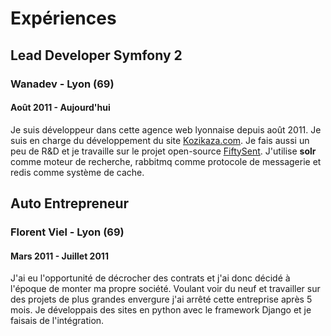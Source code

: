 # Expériences
## Lead Developer Symfony 2
### Wanadev - Lyon (69)
#### Août 2011 - Aujourd'hui
Je suis développeur dans cette agence web lyonnaise depuis août 2011. Je suis en charge du développement du site [Kozikaza.com](http://www.kozikaza.com). Je fais aussi un peu de R&amp;D et je travaille sur le projet open-source [FiftySent](http://wanadev.github.com/fiftysent/). J'utilise **solr** comme moteur de recherche, rabbitmq comme protocole de messagerie et redis comme système de cache.
## Auto Entrepreneur
### Florent Viel - Lyon (69)
#### Mars 2011 - Juillet 2011
J'ai eu l'opportunité de décrocher des contrats et j'ai donc décidé à l'époque de monter ma propre société. Voulant voir du neuf et travailler sur des projets de plus grandes envergure j'ai arrêté cette entreprise après 5 mois. Je développais des sites en python avec le framework Django et je faisais de l'intégration.

